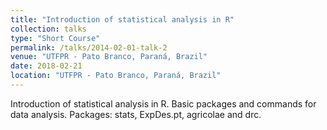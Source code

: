 ```yaml
---
title: "Introduction of statistical analysis in R"
collection: talks
type: "Short Course"
permalink: /talks/2014-02-01-talk-2
venue: "UTFPR - Pato Branco, Paraná, Brazil"
date: 2018-02-21
location: "UTFPR - Pato Branco, Paraná, Brazil"
---
```


Introduction of statistical analysis in R. Basic packages and commands for data analysis. Packages: stats, ExpDes.pt, agricolae and drc.
